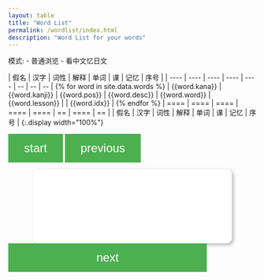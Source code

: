 ```yaml
---
layout: table
title: "Word List"
permalink: /wordlist/index.html
description: "Word List for your words"
---
```

<div>
模式:
- <a class="toggle-mode" data-column="0|2|3|4|5">普通浏览</a>
- <a class="toggle-mode" data-column="2|3|5|6">看中文忆日文</a>
</div>

| 假名          | 汉字           | 词性         | 解释          | 单词          | 课              | 记忆 | 序号         |
| ----          | ----           | ----         | ----          | ----          | --              | --   | --           | {% for word in site.data.words %}
| {{word.kana}} | {{word.kanji}} | {{word.pos}} | {{word.desc}} | {{word.word}} | {{word.lesson}} |      | {{word.idx}} | {% endfor %}
| ====          | ====           | ====         | ====          | ====          | ==              | ==== | ==           |
| 假名          | 汉字           | 词性         | 解释          | 单词          | 课              | 记忆 | 序号         |
{:.display width="100%"}

<button class="toggle-start">start</button>
<button class="toggle-previous">previous</button>
<div class="card">
<p id="content">
</p>
</div>
<button class="toggle-next">next</button>

<!--
## 尚未录入的单词

```
2:何なん～∕～歳さい
3:お～∕～階かい∕～円えん∕～曜日ようび
4:ご～
5:～時じ∕～分ふん∕～半はん∕～月がつ∕～日にち∕～年ねん∕ごろ
8:～様さま
9:～用よう
10:～中じゅう
12:～年間ねんかん
13:～冊さつ∕～回かい∕～枚まい∕～個こ∕～杯はい∕～人にん∕～台だい∕～本ほん∕～頭とう∕～匹ひき∕～つ∕～着ちゃく∕～羽わ∕～番ばん∕～足そく∕～度ど∕～キロメートル∕～皿さら
13:～時間じかん∕～週間しゅうかん∕～か月げつ
16:～製せい
16:～料りょう
16:～費ひ
16:～代だい
17:～中じゅうに
19:～たち
```
-->

<script>
$(document).ready(function() {
  $('td').each(function() {
    $(this).html(japanruby($(this).html()));
  });
  function inittable() {
    table.column(1).visible(false);
    table.column(6).visible(false);
    table.column(7).visible(false);
    table
      .order( [5, 'asc'], [7, 'asc'] )
      .draw();

    initFilters();
  }
  setTimeout(inittable, 300);
  $('table tbody tr td:nth-child(2)').each(function() {
    var content = $(this).html();
    if (content.trim() !== '&nbsp;') {
      $(this).html('<a href="http://kanji.jitenon.jp/cat/search.php?getdata=' + content + '" target="_blank">' + content + '</a>');
    }
  });
  $('table tbody tr td:nth-child(5)')
  .add('table tbody tr td:nth-child(1)')
  .add('table tbody tr td:nth-child(2)')
  .each(function() {
    $(this).addClass('japan');
  });
  $('a.toggle-mode').on('click', function(e) {
    e.preventDefault();
    table.columns().visible(false);
    $.each($(this).attr('data-column').split(/\|/), function (i, cnum) {
        var column = table.column(cnum);
        column.visible(true);
    })
  });
  var quizdata;
  var quizid;
  $('button.toggle-start').on('click', function(e) {
    e.preventDefault();
    quizdata = table.rows({filter: 'applied'}).data()
      .map(function(p) { return [p[3], "<span class='japan'>" + (p[1] == "&nbsp;" ? p[0] : p[4] + "<br />" + p[0]) + "</span>"]})
      .reduce(function(a, b){ return a.concat(b); });
    quizid = 0;
    $("#content").html(quizdata[quizid]);
  });
  $('button.toggle-next').on('click', function(e) {
    e.preventDefault();
    quizid++;
    $("#content").html(quizdata[quizid]);
  });
  $('button.toggle-previous').on('click', function(e) {
    e.preventDefault();
    quizid--;
    $("#content").html(quizdata[quizid]);
  });
});
</script>
<style>
.card {
  margin-right: 10px;
  width: 80%;
  height: 150px;
  border-radius: 10px;
  background: #fff;
  -webkit-box-shadow: 3px 3px 7px rgba(0,0,0,0.3);
  box-shadow: 3px 3px 7px rgba(0,0,0,0.3);
  display: table;
  margin: 0px auto;
}
.card p {
  text-align: center;
  vertical-align: middle;
  display: table-cell;
  font-size: 22px;
}
button {
  background-color: #4CAF50;
  border: none;
  color: white;
  padding: 15px 32px;
  text-align: center;
  text-decoration: none;
  display: inline-block;
  font-size: 24px;
}
button.toggle-next {
  width: 80%;
}
</style>

<!--
```
exe "normal my" | '<,'>s/∕//g | exe "normal \<C-V>`yI1:\<Esc>"
'<,'>s/\(.\{-}\):\(.\{-}\)\(（\(.\{-}\)）\)\? 〔\(.\{-}\)〕 \(.*\)/|\2|\4|\5|\6|!\4(\2)|\1||1|/g | '<,'>s/!(\(.*\))/\1/g
'<,'>s/\(.\{-}\):\(.\{-}\)\(（\(.\{-}\)）\)\? \(.*\)/|\2|\4|熟语|\5|!\4(\2)|\1||1|/g | '<,'>s/!(\(.*\))/\1/g


'<,'>s/!\(.*\)い(\(.*\)い)/!\1(\2)い/g
'<,'>s/!\(.*\)ます(\(.*\)ます)/!\1(\2)ます/g
```
-->
